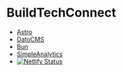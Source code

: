 # BuildTechConnect

- [Astro](https://astro.build)
- [DatoCMS](https://www.datocms.com)
- [Bun](https://bun.sh)
- [SimpleAnalytics](https://dashboard.simpleanalytics.com/buildtechconnect.com)
- [![Netlify Status](https://api.netlify.com/api/v1/badges/14281211-24ef-4d6c-9a0a-434bf0991aaf/deploy-status)](https://app.netlify.com/sites/buildtechconnect/deploys)
